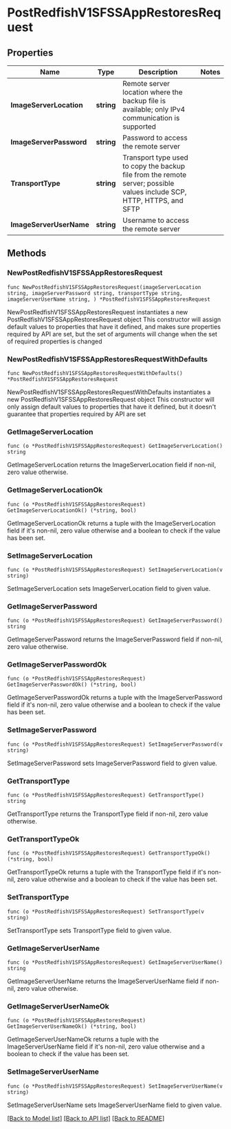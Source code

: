 # PostRedfishV1SFSSAppRestoresRequest

## Properties

Name | Type | Description | Notes
------------ | ------------- | ------------- | -------------
**ImageServerLocation** | **string** | Remote server location where the backup file is available; only IPv4 communication is supported | 
**ImageServerPassword** | **string** | Password to access the remote server | 
**TransportType** | **string** | Transport type used to copy the backup file from the remote server; possible values include SCP, HTTP, HTTPS, and SFTP | 
**ImageServerUserName** | **string** | Username to access the remote server | 

## Methods

### NewPostRedfishV1SFSSAppRestoresRequest

`func NewPostRedfishV1SFSSAppRestoresRequest(imageServerLocation string, imageServerPassword string, transportType string, imageServerUserName string, ) *PostRedfishV1SFSSAppRestoresRequest`

NewPostRedfishV1SFSSAppRestoresRequest instantiates a new PostRedfishV1SFSSAppRestoresRequest object
This constructor will assign default values to properties that have it defined,
and makes sure properties required by API are set, but the set of arguments
will change when the set of required properties is changed

### NewPostRedfishV1SFSSAppRestoresRequestWithDefaults

`func NewPostRedfishV1SFSSAppRestoresRequestWithDefaults() *PostRedfishV1SFSSAppRestoresRequest`

NewPostRedfishV1SFSSAppRestoresRequestWithDefaults instantiates a new PostRedfishV1SFSSAppRestoresRequest object
This constructor will only assign default values to properties that have it defined,
but it doesn't guarantee that properties required by API are set

### GetImageServerLocation

`func (o *PostRedfishV1SFSSAppRestoresRequest) GetImageServerLocation() string`

GetImageServerLocation returns the ImageServerLocation field if non-nil, zero value otherwise.

### GetImageServerLocationOk

`func (o *PostRedfishV1SFSSAppRestoresRequest) GetImageServerLocationOk() (*string, bool)`

GetImageServerLocationOk returns a tuple with the ImageServerLocation field if it's non-nil, zero value otherwise
and a boolean to check if the value has been set.

### SetImageServerLocation

`func (o *PostRedfishV1SFSSAppRestoresRequest) SetImageServerLocation(v string)`

SetImageServerLocation sets ImageServerLocation field to given value.


### GetImageServerPassword

`func (o *PostRedfishV1SFSSAppRestoresRequest) GetImageServerPassword() string`

GetImageServerPassword returns the ImageServerPassword field if non-nil, zero value otherwise.

### GetImageServerPasswordOk

`func (o *PostRedfishV1SFSSAppRestoresRequest) GetImageServerPasswordOk() (*string, bool)`

GetImageServerPasswordOk returns a tuple with the ImageServerPassword field if it's non-nil, zero value otherwise
and a boolean to check if the value has been set.

### SetImageServerPassword

`func (o *PostRedfishV1SFSSAppRestoresRequest) SetImageServerPassword(v string)`

SetImageServerPassword sets ImageServerPassword field to given value.


### GetTransportType

`func (o *PostRedfishV1SFSSAppRestoresRequest) GetTransportType() string`

GetTransportType returns the TransportType field if non-nil, zero value otherwise.

### GetTransportTypeOk

`func (o *PostRedfishV1SFSSAppRestoresRequest) GetTransportTypeOk() (*string, bool)`

GetTransportTypeOk returns a tuple with the TransportType field if it's non-nil, zero value otherwise
and a boolean to check if the value has been set.

### SetTransportType

`func (o *PostRedfishV1SFSSAppRestoresRequest) SetTransportType(v string)`

SetTransportType sets TransportType field to given value.


### GetImageServerUserName

`func (o *PostRedfishV1SFSSAppRestoresRequest) GetImageServerUserName() string`

GetImageServerUserName returns the ImageServerUserName field if non-nil, zero value otherwise.

### GetImageServerUserNameOk

`func (o *PostRedfishV1SFSSAppRestoresRequest) GetImageServerUserNameOk() (*string, bool)`

GetImageServerUserNameOk returns a tuple with the ImageServerUserName field if it's non-nil, zero value otherwise
and a boolean to check if the value has been set.

### SetImageServerUserName

`func (o *PostRedfishV1SFSSAppRestoresRequest) SetImageServerUserName(v string)`

SetImageServerUserName sets ImageServerUserName field to given value.



[[Back to Model list]](../README.md#documentation-for-models) [[Back to API list]](../README.md#documentation-for-api-endpoints) [[Back to README]](../README.md)


